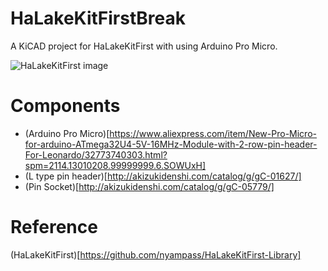 # HaLakeKitFirstBreak
A KiCAD project for HaLakeKitFirst with using Arduino Pro Micro.

![HaLakeKitFirst image](/docs/pcb_design.png)

# Components
- (Arduino Pro Micro)[https://www.aliexpress.com/item/New-Pro-Micro-for-arduino-ATmega32U4-5V-16MHz-Module-with-2-row-pin-header-For-Leonardo/32773740303.html?spm=2114.13010208.99999999.6.SOWUxH]
- (L type pin header)[http://akizukidenshi.com/catalog/g/gC-01627/]
- (Pin Socket)[http://akizukidenshi.com/catalog/g/gC-05779/]

# Reference
(HaLakeKitFirst)[https://github.com/nyampass/HaLakeKitFirst-Library]
